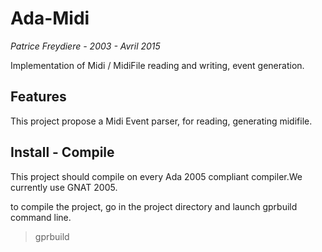 Ada-Midi
========

*Patrice Freydiere - 2003 - Avril 2015*



Implementation of Midi / MidiFile reading and writing, event generation.

## Features

This project propose a Midi Event parser, for reading, generating midifile.


## Install - Compile ##

This project should compile on every Ada 2005 compliant compiler.We currently use GNAT 2005.

to compile the project, go in the project directory and launch gprbuild command line.

> gprbuild